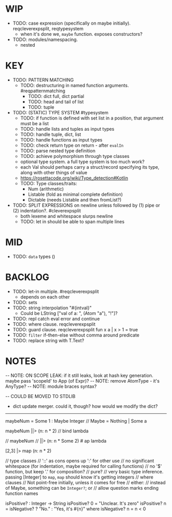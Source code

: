 # WIP

  - TODO: case expression (specifically on maybe initially). reqcleverexpsplit, reqtypesystem
    * when it's done we, `maybe` function. exposes constructors?
  - TODO: modules/namespacing.
    * nested

# KEY

  - TODO: PATTERN MATCHING
    - TODO: destructuring in named function arguments. #reqpatternmatching
      - TODO: dict full, dict partial
      - TODO: head and tail of list
      - TODO: tuple
  - TODO: (STATIC) TYPE SYSTEM #typesystem
    - TODO: if function is defined with set list in a position, that argument must be a list
    - TODO: handle lists and tuples as input types
    - TODO: handle tuple, dict, list
    - TODO: handle functions as input types
    - TODO: check return type on return - after `evalIn`
    - TODO: parse nested type definition
    - TODO: achieve polymorphism through type classes
    * optional type system. a full type system is too much work?
    * each Val should perhaps carry a struct/record specifying its type, along with other things of value
    * https://rosettacode.org/wiki/Type_detection#Kotlin
    - TODO: Type classes/traits:
      * Num (arithmetic)
      * Listable (fold as minimal complete definition)
      * Dictable (needs Listable and then fromList?)
  - TODO: SPLIT EXPRESSIONS on newline unless followed by (1) pipe or (2) indentation?. #cleverexpsplit
    * both lexeme and whitespace slurps newline
    - TODO: let in should be able to span multiple lines

# MID

  - TODO: `data` types ()

# BACKLOG

  - TODO: let-in multiple. #reqcleverexpsplit
    * depends on each other
  - TODO: sets
  - TODO: string interpolation "#{intval}"
    * Could be LString ["val of a: ", (Atom "a"), "!"]?
  - TODO: repl catch eval error and continue
  - TODO: where clause. reqcleverexpsplit
  - TODO: guard clause. reqcleverexpsplit
    fun x a
    | x > 1 = true
  - TODO: `filter` if-then-else without comma around predicate
  - TODO: replace string with T.Text?

# NOTES

-- NOTE: ON SCOPE LEAK: if it still leaks, look at hash key generation. maybe pass 'scopeId' to App (of Expr)?
-- NOTE: remove AtomType - it's AnyType?
-- NOTE: module braces syntax?

-- COULD BE MOVED TO STDLIB
* dict update merger. could it, though? how would we modify the dict?

----

maybeNum = Some 1 :  Maybe Integer // Maybe = Nothing | Some a

maybeNum
||> (n: n * 2) // bind lambda

// maybeNum
// ||> (n: n * Some 2) # ap lambda

[2,3]
|> map (n: n * 2)

// type classes
// '::' as cons opens up ':' for other use
// no significant whitespace (for indentation, maybe required for calling functions)
// no '$' function, but keep '.' for composition?
// pure?
// very basic type inference. passing [Integer] to `map`, `map` should know it's getting integers
// where clauses
// Not point-free initially, unless it comes for free
// either:
  // instead of Maybe, something can be `Integer?`; or
  // allow question marks ending function names

isPositive? : Integer -> String
isPositive? 0 = "Unclear. It's zero"
isPositive? n = isNegative? ? "No." : "Yes, it's #{n}"
where isNegative? n = n < 0
